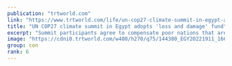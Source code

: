 ```yaml
---
publication: "trtworld.com"
link: "https://www.trtworld.com/life/un-cop27-climate-summit-in-egypt-adopts-loss-and-damage-fund-62717"
title: "UN COP27 climate summit in Egypt adopts 'loss and damage' fund"
excerpt: "Summit participants agree to compensate poor nations that are victims of extreme weather worsened by rich countries' carbon pollution."
image: "https://cdni0.trtworld.com/w480/h270/q75/144380_EGY20221911_1668911933459.JPG"
group: con
rank: 6
---
```

